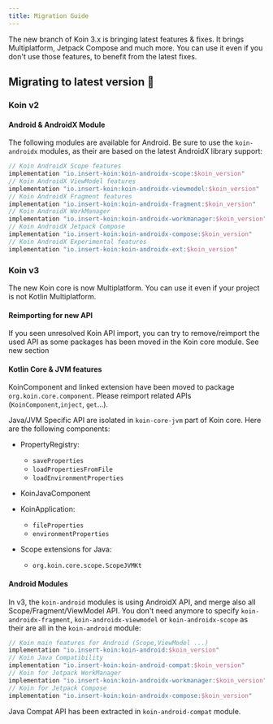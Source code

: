 ```yaml
---
title: Migration Guide
---
```


The new branch of Koin 3.x is bringing latest features & fixes. It brings Multiplatform, Jetpack Compose and much more. You can use it even if you don't use those features, to benefit from the latest fixes.

## Migrating to latest version 🚀

### Koin v2

#### Android & AndroidX Module

The following modules are available for Android. Be sure to use the `koin-androidx` modules, as their are based on the latest AndroidX library support:

```groovy
// Koin AndroidX Scope features
implementation "io.insert-koin:koin-androidx-scope:$koin_version"
// Koin AndroidX ViewModel features
implementation "io.insert-koin:koin-androidx-viewmodel:$koin_version"
// Koin AndroidX Fragment features
implementation "io.insert-koin:koin-androidx-fragment:$koin_version"
// Koin AndroidX WorkManager
implementation "io.insert-koin:koin-androidx-workmanager:$koin_version"
// Koin AndroidX Jetpack Compose
implementation "io.insert-koin:koin-androidx-compose:$koin_version"
// Koin AndroidX Experimental features
implementation "io.insert-koin:koin-androidx-ext:$koin_version"
```

### Koin v3

The new Koin core is now Multiplatform. You can use it even if your project is not Kotlin Multiplatform. 

#### Reimporting for new API

If you seen unresolved Koin API import, you can try to remove/reimport the used API as some packages has been moved in the Koin core module. See new section 

#### Kotlin Core & JVM features

KoinComponent and linked extension have been moved to package `org.koin.core.component`. Please reimport related APIs (`KoinComponent`,`inject`, `get`...).

Java/JVM Specific API are isolated in `koin-core-jvm` part of Koin core. Here are the following components:

- PropertyRegistry:
    - `saveProperties`
    - `loadPropertiesFromFile`
    - `loadEnvironmentProperties`

- KoinJavaComponent

- KoinApplication:
    - `fileProperties`
    - `environmentProperties`

- Scope extensions for Java: 
    - `org.koin.core.scope.ScopeJVMKt`

#### Android Modules

In v3, the `koin-android` modules is using AndroidX API, and merge also all Scope/Fragment/ViewModel API. You don't need anymore to specify `koin-androidx-fragment`, `koin-androidx-viewmodel` or `koin-androidx-scope` as their are all in the `koin-android` module:

```groovy
// Koin main features for Android (Scope,ViewModel ...)
implementation "io.insert-koin:koin-android:$koin_version"
// Koin Java Compatibility
implementation "io.insert-koin:koin-android-compat:$koin_version"
// Koin for Jetpack WorkManager
implementation "io.insert-koin:koin-androidx-workmanager:$koin_version"
// Koin for Jetpack Compose
implementation "io.insert-koin:koin-androidx-compose:$koin_version"
```

Java Compat API has been extracted in `koin-android-compat` module.
